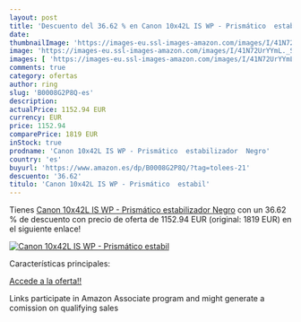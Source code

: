 ```yaml
---
layout: post
title: 'Descuento del 36.62 % en Canon 10x42L IS WP - Prismático  estabil'
date: 
thumbnailImage: 'https://images-eu.ssl-images-amazon.com/images/I/41N72UrYYmL._SL200_.jpg'
image: 'https://images-eu.ssl-images-amazon.com/images/I/41N72UrYYmL._SL200_.jpg'
images: [ 'https://images-eu.ssl-images-amazon.com/images/I/41N72UrYYmL._SL200_.jpg' ]
comments: true
category: ofertas
author: ring
slug: 'B0008G2P8Q-es'
description:
actualPrice: 1152.94 EUR
currency: EUR
price: 1152.94
comparePrice: 1819 EUR
inStock: true
prodname: 'Canon 10x42L IS WP - Prismático  estabilizador  Negro'
country: 'es'
buyurl: 'https://www.amazon.es/dp/B0008G2P8Q/?tag=tolees-21'
descuento: '36.62'
titulo: 'Canon 10x42L IS WP - Prismático  estabil'
---
```


Tienes [Canon 10x42L IS WP - Prismático  estabilizador  Negro](https://www.amazon.es/dp/B0008G2P8Q/?tag=tolees-21) con un 36.62 % de descuento con precio de oferta de 1152.94 EUR (original: 1819 EUR) en el siguiente enlace!

[![Canon 10x42L IS WP - Prismático  estabil](https://images-eu.ssl-images-amazon.com/images/I/41N72UrYYmL._SL200_.jpg)](https://www.amazon.es/dp/B0008G2P8Q/?tag=tolees-21)

Características principales:


[Accede a la oferta!!](https://www.amazon.es/dp/B0008G2P8Q/?tag=tolees-21)

Links participate in Amazon Associate program and might generate a comission on qualifying sales


